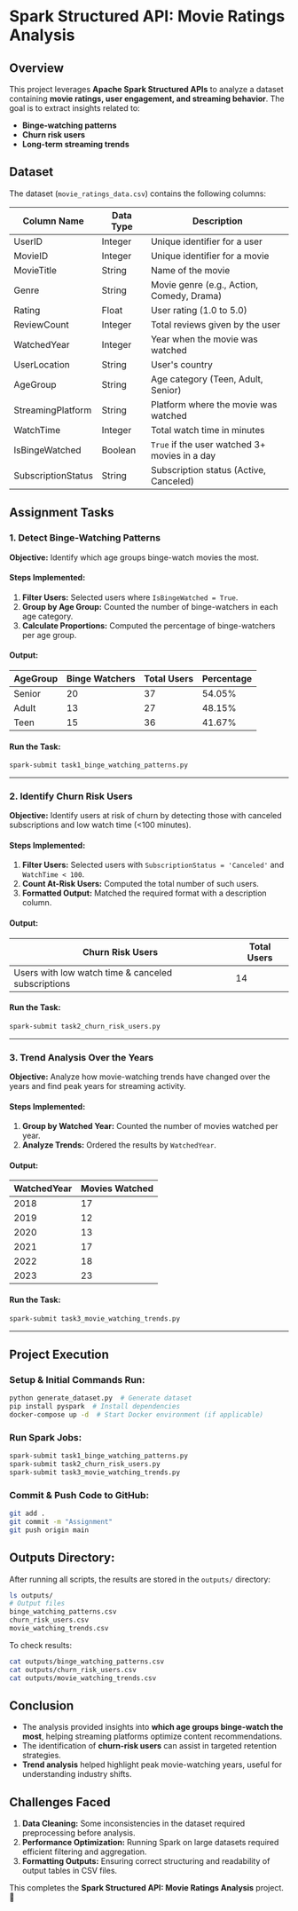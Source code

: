# Spark Structured API: Movie Ratings Analysis

## Overview
This project leverages **Apache Spark Structured APIs** to analyze a dataset containing **movie ratings, user engagement, and streaming behavior**. The goal is to extract insights related to:
- **Binge-watching patterns**
- **Churn risk users**
- **Long-term streaming trends**

## Dataset
The dataset (`movie_ratings_data.csv`) contains the following columns:

| Column Name         | Data Type | Description |
|---------------------|-----------|-------------|
| UserID             | Integer   | Unique identifier for a user |
| MovieID           | Integer   | Unique identifier for a movie |
| MovieTitle        | String    | Name of the movie |
| Genre             | String    | Movie genre (e.g., Action, Comedy, Drama) |
| Rating           | Float     | User rating (1.0 to 5.0) |
| ReviewCount      | Integer   | Total reviews given by the user |
| WatchedYear      | Integer   | Year when the movie was watched |
| UserLocation     | String    | User's country |
| AgeGroup        | String    | Age category (Teen, Adult, Senior) |
| StreamingPlatform | String    | Platform where the movie was watched |
| WatchTime       | Integer   | Total watch time in minutes |
| IsBingeWatched  | Boolean   | `True` if the user watched 3+ movies in a day |
| SubscriptionStatus | String    | Subscription status (Active, Canceled) |

## Assignment Tasks

### **1. Detect Binge-Watching Patterns**
**Objective:** Identify which age groups binge-watch movies the most.

#### **Steps Implemented:**
1. **Filter Users:** Selected users where `IsBingeWatched = True`.
2. **Group by Age Group:** Counted the number of binge-watchers in each age category.
3. **Calculate Proportions:** Computed the percentage of binge-watchers per age group.

#### **Output:**
| AgeGroup | Binge Watchers | Total Users | Percentage |
|----------|--------------|------------|-------------|
| Senior   | 20           | 37         | 54.05%       |
| Adult    | 13           | 27         | 48.15%       |
| Teen     | 15           | 36         | 41.67%       |

#### **Run the Task:**
```bash
spark-submit task1_binge_watching_patterns.py
```

---
### **2. Identify Churn Risk Users**
**Objective:** Identify users at risk of churn by detecting those with canceled subscriptions and low watch time (<100 minutes).

#### **Steps Implemented:**
1. **Filter Users:** Selected users with `SubscriptionStatus = 'Canceled'` and `WatchTime < 100`.
2. **Count At-Risk Users:** Computed the total number of such users.
3. **Formatted Output:** Matched the required format with a description column.

#### **Output:**
| Churn Risk Users                                    | Total Users |
|----------------------------------------------------|------------|
| Users with low watch time & canceled subscriptions | 14        |

#### **Run the Task:**
```bash
spark-submit task2_churn_risk_users.py
```

---
### **3. Trend Analysis Over the Years**
**Objective:** Analyze how movie-watching trends have changed over the years and find peak years for streaming activity.

#### **Steps Implemented:**
1. **Group by Watched Year:** Counted the number of movies watched per year.
2. **Analyze Trends:** Ordered the results by `WatchedYear`.

#### **Output:**
| WatchedYear | Movies Watched |
|------------|----------------|
| 2018       | 17             |
| 2019       | 12             |
| 2020       | 13             |
| 2021       | 17             |
| 2022       | 18             |
| 2023       | 23             |

#### **Run the Task:**
```bash
spark-submit task3_movie_watching_trends.py
```

---
## **Project Execution**
### **Setup & Initial Commands Run:**
```bash
python generate_dataset.py  # Generate dataset
pip install pyspark  # Install dependencies
docker-compose up -d  # Start Docker environment (if applicable)
```
### **Run Spark Jobs:**
```bash
spark-submit task1_binge_watching_patterns.py
spark-submit task2_churn_risk_users.py
spark-submit task3_movie_watching_trends.py
```
### **Commit & Push Code to GitHub:**
```bash
git add .
git commit -m "Assignment"
git push origin main
```

## **Outputs Directory:**
After running all scripts, the results are stored in the `outputs/` directory:
```bash
ls outputs/
# Output files
binge_watching_patterns.csv
churn_risk_users.csv
movie_watching_trends.csv
```
To check results:
```bash
cat outputs/binge_watching_patterns.csv
cat outputs/churn_risk_users.csv
cat outputs/movie_watching_trends.csv
```

## **Conclusion**
- The analysis provided insights into **which age groups binge-watch the most**, helping streaming platforms optimize content recommendations.
- The identification of **churn-risk users** can assist in targeted retention strategies.
- **Trend analysis** helped highlight peak movie-watching years, useful for understanding industry shifts.

## **Challenges Faced**
1. **Data Cleaning:** Some inconsistencies in the dataset required preprocessing before analysis.
2. **Performance Optimization:** Running Spark on large datasets required efficient filtering and aggregation.
3. **Formatting Outputs:** Ensuring correct structuring and readability of output tables in CSV files.

This completes the **Spark Structured API: Movie Ratings Analysis** project. 🚀

